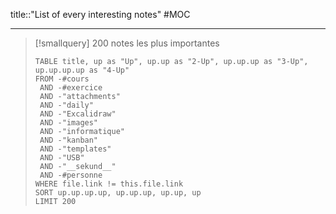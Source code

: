 title::"List of every interesting notes"
#MOC 

----

> [!smallquery] 200 notes les plus importantes
> ```dataview
> TABLE title, up as "Up", up.up as "2-Up", up.up.up as "3-Up", up.up.up.up as "4-Up"
> FROM -#cours
>  AND -#exercice
>  AND -"attachments"
>  AND -"daily"
>  AND -"Excalidraw"
>  AND -"images"
>  AND -"informatique"
>  AND -"kanban"
>  AND -"templates"
>  AND -"USB"
>  AND -"__sekund__"
>  AND -#personne
> WHERE file.link != this.file.link
> SORT up.up.up.up, up.up.up, up.up, up
> LIMIT 200
> ```


